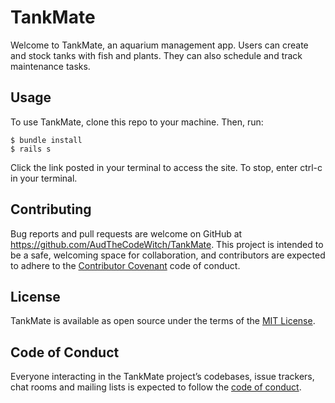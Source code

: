 # TankMate

Welcome to TankMate, an aquarium management app. Users can create and stock tanks with fish and plants. They can also schedule and track maintenance tasks. 

## Usage

To use TankMate, clone this repo to your machine. Then, run:

    $ bundle install
    $ rails s

Click the link posted in your terminal to access the site. To stop, enter ctrl-c in your terminal.

## Contributing

Bug reports and pull requests are welcome on GitHub at https://github.com/AudTheCodeWitch/TankMate. This project is intended to be a safe, welcoming space for collaboration, and contributors are expected to adhere to the [Contributor Covenant](http://contributor-covenant.org) code of conduct.

## License

TankMate is available as open source under the terms of the [MIT License](https://opensource.org/licenses/MIT).

## Code of Conduct

Everyone interacting in the TankMate project’s codebases, issue trackers, chat rooms and mailing lists is expected to follow the [code of conduct](https://github.com/AudTheCodeWitch/TankMate/blob/master/CODE_OF_CONDUCT.md).
